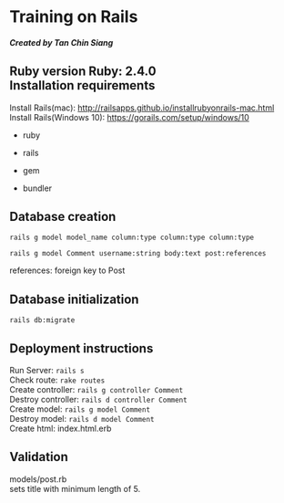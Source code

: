 Training on Rails
===
##### Created by Tan Chin Siang

Ruby version
Ruby: 2.4.0  
Installation requirements  
---
Install Rails(mac): http://railsapps.github.io/installrubyonrails-mac.html  
Install Rails(Windows 10): https://gorails.com/setup/windows/10  
* ruby

* rails

* gem

* bundler

Database creation  
---

`rails g model model_name column:type column:type column:type`  

`rails g model Comment username:string body:text post:references`  

references: foreign key to Post  

Database initialization  
---
`rails db:migrate`  

Deployment instructions  
---
Run Server: `rails s`   
Check route: `rake routes`   
Create controller: `rails g controller Comment`   
Destroy controller: `rails d controller Comment`   
Create model: `rails g model Comment`   
Destroy model: `rails d model Comment`   
Create html: index.html.erb   

## Validation  
models/post.rb  
sets title with minimum length of 5.  
